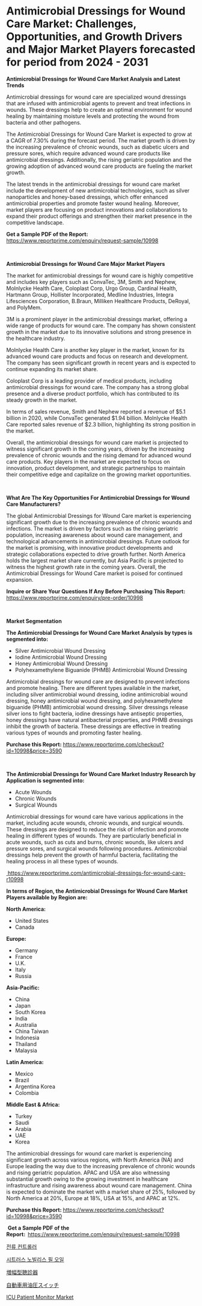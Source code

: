 <p><h1>Antimicrobial Dressings for Wound Care Market: Challenges, Opportunities, and Growth Drivers and Major Market Players forecasted for period from 2024 - 2031</h1></p><p><strong>Antimicrobial Dressings for Wound Care Market Analysis and Latest Trends</strong></p>
<p><p>Antimicrobial dressings for wound care are specialized wound dressings that are infused with antimicrobial agents to prevent and treat infections in wounds. These dressings help to create an optimal environment for wound healing by maintaining moisture levels and protecting the wound from bacteria and other pathogens.</p><p>The Antimicrobial Dressings for Wound Care Market is expected to grow at a CAGR of 7.30% during the forecast period. The market growth is driven by the increasing prevalence of chronic wounds, such as diabetic ulcers and pressure sores, which require advanced wound care products like antimicrobial dressings. Additionally, the rising geriatric population and the growing adoption of advanced wound care products are fueling the market growth.</p><p>The latest trends in the antimicrobial dressings for wound care market include the development of new antimicrobial technologies, such as silver nanoparticles and honey-based dressings, which offer enhanced antimicrobial properties and promote faster wound healing. Moreover, market players are focusing on product innovations and collaborations to expand their product offerings and strengthen their market presence in the competitive landscape.</p></p>
<p><strong>Get a Sample PDF of the Report:&nbsp;</strong> <a href="https://www.reportprime.com/enquiry/request-sample/10998">https://www.reportprime.com/enquiry/request-sample/10998</a></p>
<p>&nbsp;</p>
<p><strong>Antimicrobial Dressings for Wound Care Major Market Players</strong></p>
<p><p>The market for antimicrobial dressings for wound care is highly competitive and includes key players such as ConvaTec, 3M, Smith and Nephew, Molnlycke Health Care, Coloplast Corp, Urgo Group, Cardinal Health, Hartmann Group, Hollister Incorporated, Medline Industries, Integra Lifesciences Corporation, B.Braun, Milliken Healthcare Products, DeRoyal, and PolyMem.</p><p>3M is a prominent player in the antimicrobial dressings market, offering a wide range of products for wound care. The company has shown consistent growth in the market due to its innovative solutions and strong presence in the healthcare industry.</p><p>Molnlycke Health Care is another key player in the market, known for its advanced wound care products and focus on research and development. The company has seen significant growth in recent years and is expected to continue expanding its market share.</p><p>Coloplast Corp is a leading provider of medical products, including antimicrobial dressings for wound care. The company has a strong global presence and a diverse product portfolio, which has contributed to its steady growth in the market.</p><p>In terms of sales revenue, Smith and Nephew reported a revenue of $5.1 billion in 2020, while ConvaTec generated $1.94 billion. Molnlycke Health Care reported sales revenue of $2.3 billion, highlighting its strong position in the market.</p><p>Overall, the antimicrobial dressings for wound care market is projected to witness significant growth in the coming years, driven by the increasing prevalence of chronic wounds and the rising demand for advanced wound care products. Key players in the market are expected to focus on innovation, product development, and strategic partnerships to maintain their competitive edge and capitalize on the growing market opportunities.</p></p>
<p>&nbsp;</p>
<p><strong>What Are The Key Opportunities For Antimicrobial Dressings for Wound Care Manufacturers?</strong></p>
<p><p>The global Antimicrobial Dressings for Wound Care market is experiencing significant growth due to the increasing prevalence of chronic wounds and infections. The market is driven by factors such as the rising geriatric population, increasing awareness about wound care management, and technological advancements in antimicrobial dressings. Future outlook for the market is promising, with innovative product developments and strategic collaborations expected to drive growth further. North America holds the largest market share currently, but Asia Pacific is projected to witness the highest growth rate in the coming years. Overall, the Antimicrobial Dressings for Wound Care market is poised for continued expansion.</p></p>
<p><strong>Inquire or Share Your Questions If Any Before Purchasing This Report:</strong> <a href="https://www.reportprime.com/enquiry/pre-order/10998">https://www.reportprime.com/enquiry/pre-order/10998</a></p>
<p>&nbsp;</p>
<p><strong>Market Segmentation</strong></p>
<p><strong>The Antimicrobial Dressings for Wound Care Market Analysis by types is segmented into:</strong></p>
<p><ul><li>Silver Antimicrobial Wound Dressing</li><li>Iodine Antimicrobial Wound Dressing</li><li>Honey Antimicrobial Wound Dressing</li><li>Polyhexamethylene Biguanide (PHMB) Antimicrobial Wound Dressing</li></ul></p>
<p><p>Antimicrobial dressings for wound care are designed to prevent infections and promote healing. There are different types available in the market, including silver antimicrobial wound dressing, iodine antimicrobial wound dressing, honey antimicrobial wound dressing, and polyhexamethylene biguanide (PHMB) antimicrobial wound dressing. Silver dressings release silver ions to fight bacteria, iodine dressings have antiseptic properties, honey dressings have natural antibacterial properties, and PHMB dressings inhibit the growth of bacteria. These dressings are effective in treating various types of wounds and promoting faster healing.</p></p>
<p><strong>Purchase this Report:&nbsp;</strong><a href="https://www.reportprime.com/checkout?id=10998&price=3590">https://www.reportprime.com/checkout?id=10998&price=3590</a></p>
<p>&nbsp;</p>
<p><strong>The Antimicrobial Dressings for Wound Care Market Industry Research by Application is segmented into:</strong></p>
<p><ul><li>Acute Wounds</li><li>Chronic Wounds</li><li>Surgical Wounds</li></ul></p>
<p><p>Antimicrobial dressings for wound care have various applications in the market, including acute wounds, chronic wounds, and surgical wounds. These dressings are designed to reduce the risk of infection and promote healing in different types of wounds. They are particularly beneficial in acute wounds, such as cuts and burns, chronic wounds, like ulcers and pressure sores, and surgical wounds following procedures. Antimicrobial dressings help prevent the growth of harmful bacteria, facilitating the healing process in all these types of wounds.</p></p>
<p><a href="https://www.reportprime.com/antimicrobial-dressings-for-wound-care-r10998">&nbsp;https://www.reportprime.com/antimicrobial-dressings-for-wound-care-r10998</a></p>
<p><strong>In terms of Region, the Antimicrobial Dressings for Wound Care Market Players available by Region are:</strong></p>
<p>
    <p> <strong> North America: </strong>
        <ul>
            <li>United States</li>
            <li>Canada</li>
        </ul>
        </p> 
    <p> <strong> Europe: </strong>
        <ul>
            <li>Germany</li>
            <li>France</li>
            <li>U.K.</li>
            <li>Italy</li>
            <li>Russia</li>
        </ul>
        </p> 
    <p> <strong> Asia-Pacific: </strong>
        <ul>
            <li>China</li>
            <li>Japan</li>
            <li>South Korea</li>
            <li>India</li>
            <li>Australia</li>
            <li>China Taiwan</li>
            <li>Indonesia</li>
            <li>Thailand</li>
            <li>Malaysia</li>
        </ul>
        </p> 
    <p> <strong> Latin America: </strong>
        <ul>
            <li>Mexico</li>
            <li>Brazil</li>
            <li>Argentina Korea</li>
            <li>Colombia</li>
        </ul>
        </p> 
    <p> <strong> Middle East & Africa: </strong>
        <ul>
            <li>Turkey</li>
            <li>Saudi</li>
            <li>Arabia</li>
            <li>UAE</li>
            <li>Korea</li>
        </ul>
    </p>
    </p>
<p><p>The antimicrobial dressings for wound care market is experiencing significant growth across various regions, with North America (NA) and Europe leading the way due to the increasing prevalence of chronic wounds and rising geriatric population. APAC and USA are also witnessing substantial growth owing to the growing investment in healthcare infrastructure and rising awareness about wound care management. China is expected to dominate the market with a market share of 25%, followed by North America at 20%, Europe at 18%, USA at 15%, and APAC at 12%.</p></p>
<p><strong>Purchase this Report: </strong><a href="https://www.reportprime.com/checkout?id=10998&price=3590">https://www.reportprime.com/checkout?id=10998&price=3590</a></p>
<p>&nbsp;<strong>Get a Sample PDF of the Report:&nbsp;&nbsp;</strong><a href="https://www.reportprime.com/enquiry/request-sample/10998">https://www.reportprime.com/enquiry/request-sample/10998</a></p>
<p><strong></strong></p>
<p><p><a href="https://medium.com/@jackieshlerin9805/%ED%98%84%EC%9E%AC-%EC%BB%A8%ED%8A%B8%EB%A1%A4%EB%9F%AC-%EC%8B%9C%EC%9E%A5-%EB%B3%B4%EA%B3%A0%EC%84%9C%EB%8A%94-%EC%9D%B4-%EC%8B%9C%EC%9E%A5%EC%9D%98-%EC%B5%9C%EC%8B%A0-%ED%8A%B8%EB%A0%8C%EB%93%9C%EC%99%80-%EC%84%B1%EC%9E%A5-%EA%B8%B0%ED%9A%8C%EB%A5%BC-%EB%B3%B4%EC%97%AC%EC%A4%8D%EB%8B%88%EB%8B%A4-4983901b5a00">전류 컨트롤러</a></p><p><a href="https://medium.com/@brisamorar2023/%EC%8B%9C%ED%8A%B8%EB%9F%AC%EC%8A%A4-%EB%85%B8%EB%B9%8C%EB%A6%AC%EC%8A%A4-%ED%95%84-%EC%98%A4%EC%9D%BC-%EC%8B%9C%EC%9E%A5-%EC%A2%85%EB%A5%98-%EC%9D%91%EC%9A%A9-%EB%B0%8F-%EC%A7%80%EB%A6%AC%EC%97%90-%EC%9D%98%ED%95%9C-%ED%8F%AC%EA%B4%84%EC%A0%81-%ED%8F%89%EA%B0%80-49313d470c6d">시트러스 노빌리스 필 오일</a></p><p><a href="https://medium.com/@logaolloway76845/%E6%8B%A1%E5%BC%B5%E8%81%B4%E8%A8%BA%E5%99%A8%E3%81%AE%E5%B8%82%E5%A0%B4%E8%A6%8F%E6%A8%A1-cagr-%E3%83%88%E3%83%AC%E3%83%B3%E3%83%892024-2030-5534f2dab61a">増幅型聴診器</a></p><p><a href="https://medium.com/@pollynsatcherayted345/%E8%87%AA%E5%8B%95%E8%BB%8A%E7%94%A8%E3%82%AA%E3%82%A4%E3%83%AB%E5%9C%A7%E5%8A%9B%E3%82%B9%E3%82%A4%E3%83%83%E3%83%81%E5%B8%82%E5%A0%B4-2031%E5%B9%B4%E3%81%BE%E3%81%A7%E3%81%AE%E6%88%90%E5%8A%9F%E3%81%97%E3%81%9F%E3%83%93%E3%82%B8%E3%83%8D%E3%82%B9%E6%88%A6%E7%95%A5%E3%81%AE%E9%8D%B5-06be6db7fbf8">自動車用油圧スイッチ</a></p><p><a href="https://github.com/PeterParrish5/Market-Research-Report-List-4/blob/main/icu-patient-monitor-market.md">ICU Patient Monitor Market</a></p></p>